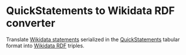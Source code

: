# QuickStatements to Wikidata RDF converter
Translate [Wikidata statements](https://www.wikidata.org/wiki/Help:Statements) serialized in the [QuickStatements](https://www.wikidata.org/wiki/Help:QuickStatements) tabular format into [Wikidata RDF](https://www.mediawiki.org/wiki/Wikibase/Indexing/RDF_Dump_Format) triples.
